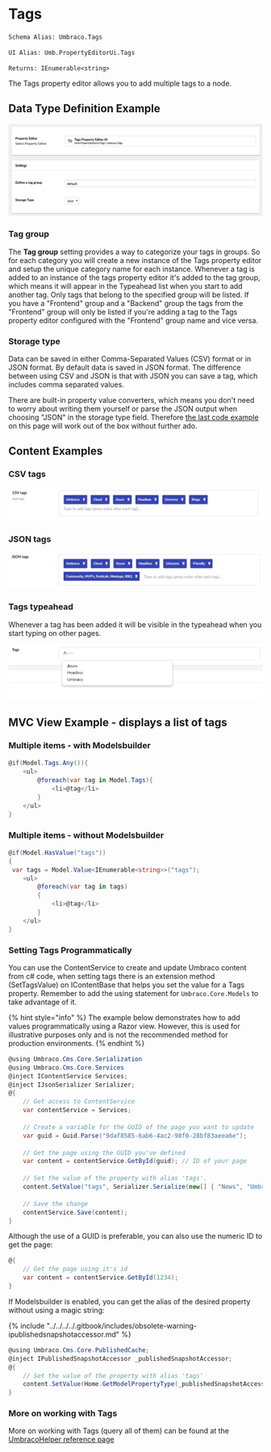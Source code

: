 # Tags

`Schema Alias: Umbraco.Tags`

`UI Alias: Umb.PropertyEditorUi.Tags`

`Returns: IEnumerable<string>`

The Tags property editor allows you to add multiple tags to a node.

## Data Type Definition Example

![Tags Data Type Definition Example](/14/umbraco-cms/fundamentals/backoffice/property-editors/built-in-umbraco-property-editors/images/tags-DataType.png)

### Tag group

The **Tag group** setting provides a way to categorize your tags in groups. So for each category you will create a new instance of the Tags property editor and setup the unique category name for each instance. Whenever a tag is added to an instance of the tags property editor it's added to the tag group, which means it will appear in the Typeahead list when you start to add another tag. Only tags that belong to the specified group will be listed. If you have a "Frontend" group and a "Backend" group the tags from the "Frontend" group will only be listed if you're adding a tag to the Tags property editor configured with the "Frontend" group name and vice versa.

### Storage type

Data can be saved in either Comma-Separated Values (CSV) format or in JSON format. By default data is saved in JSON format. The difference between using CSV and JSON is that with JSON you can save a tag, which includes comma separated values.

There are built-in property value converters, which means you don't need to worry about writing them yourself or parse the JSON output when choosing "JSON" in the storage type field. Therefore [the last code example](tags.md#mvc-view-example---displays-a-list-of-tags) on this page will work out of the box without further ado.

## Content Examples

### CSV tags

![CSV tags example](../../../../../../10/umbraco-cms/fundamentals/backoffice/property-editors/built-in-property-editors/images/Csv-example-v8.png)

### JSON tags

![JSON tags example](../../../../../../10/umbraco-cms/fundamentals/backoffice/property-editors/built-in-property-editors/images/Json-example-v8.png)

### Tags typeahead

Whenever a tag has been added it will be visible in the typeahead when you start typing on other pages.

![Tags typeahead example](../../../../../../10/umbraco-cms/fundamentals/backoffice/property-editors/built-in-property-editors/images/Typeahead-v8.png)

## MVC View Example - displays a list of tags

### Multiple items - with Modelsbuilder

```csharp
@if(Model.Tags.Any()){
    <ul>
        @foreach(var tag in Model.Tags){
            <li>@tag</li>
        }
    </ul>
}
```

### Multiple items - without Modelsbuilder

```csharp
@if(Model.HasValue("tags"))
{
 var tags = Model.Value<IEnumerable<string>>("tags");
    <ul>
        @foreach(var tag in tags)
        {
            <li>@tag</li>
        }
    </ul>
}
```

### Setting Tags Programmatically

You can use the ContentService to create and update Umbraco content from c# code, when setting tags there is an extension method (SetTagsValue) on IContentBase that helps you set the value for a Tags property. Remember to add the using statement for `Umbraco.Core.Models` to take advantage of it.

{% hint style="info" %}
The example below demonstrates how to add values programmatically using a Razor view. However, this is used for illustrative purposes only and is not the recommended method for production environments.
{% endhint %}

```csharp
@using Umbraco.Cms.Core.Serialization
@using Umbraco.Cms.Core.Services
@inject IContentService Services;
@inject IJsonSerializer Serializer;
@{
    // Get access to ContentService
    var contentService = Services;

    // Create a variable for the GUID of the page you want to update
    var guid = Guid.Parse("9daf8585-6ab6-4ac2-98f0-28bf83aeea6e");

    // Get the page using the GUID you've defined
    var content = contentService.GetById(guid); // ID of your page

    // Set the value of the property with alias 'tags'. 
    content.SetValue("tags", Serializer.Serialize(new[] { "News", "Umbraco", "Example", "Setting Tags", "Helper" }));

    // Save the change
    contentService.Save(content);
}
```

Although the use of a GUID is preferable, you can also use the numeric ID to get the page:

```csharp
@{
    // Get the page using it's id
    var content = contentService.GetById(1234); 
}
```

If Modelsbuilder is enabled, you can get the alias of the desired property without using a magic string:

{% include "../../../../.gitbook/includes/obsolete-warning-ipublishedsnapshotaccessor.md" %}

```csharp
@using Umbraco.Cms.Core.PublishedCache;
@inject IPublishedSnapshotAccessor _publishedSnapshotAccessor;
@{
    // Set the value of the property with alias 'tags'
    content.SetValue(Home.GetModelPropertyType(_publishedSnapshotAccessor, x => x.Tags).Alias, Serializer.Serialize(new[] {  "News", "Umbraco", "Example", "Setting Tags" }));
}
```

### More on working with Tags

More on working with Tags (query all of them) can be found at the [UmbracoHelper reference page](../../../../reference/querying/umbracohelper.md#working-with-tags)
